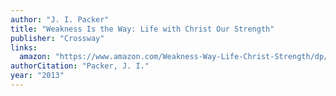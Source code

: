 ```yaml
---
author: "J. I. Packer"
title: "Weakness Is the Way: Life with Christ Our Strength"
publisher: "Crossway"
links:
  amazon: "https://www.amazon.com/Weakness-Way-Life-Christ-Strength/dp/1433536838"
authorCitation: "Packer, J. I."
year: "2013"
---
```

